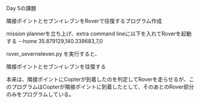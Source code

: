 Day 5の課題

隣接ポイントとセブンイレブンをRoverで往復するプログラム作成

mission plannerを立ち上げ、extra command lineに以下を入れてRoverを起動する
--home 35.879129,140.339683,7,0

rover_severneleven.py
を実行すると、

隣接ポイントとセブンイレブンを往復する

本来は、隣接ポイントにCopterが到着したのを判定してRoverを走らせるが、このプログラムはCopterが隣接ポイントに到着したとして、そのあとのRover部分のみをプログラムしている。
